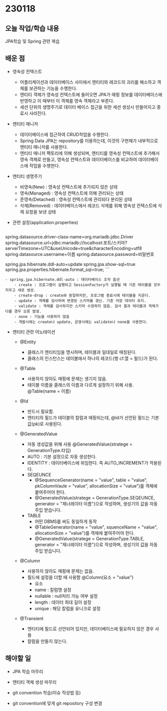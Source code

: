 # 230118

## 오늘 작업/학습 내용

JPA학습 및 Spring 관련 복습

## 배운 점

- 영속성 컨텍스트
	- 어플리케이션과 데이터베이스 사이에서 엔티티와 레코드의 괴리를 해소하고 객체를 보관하는 기능을 수행한다.
	- 엔티티 객체가 영속성 컨텍스트에 들어오면 JPA가 매핑 정보를 데이터베이스에 반영하고 이 때부터 이 객체를 영속 객체라고 부른다.
	- 세션 단위의 생명주기로 데이터 베이스 접근을 위한 세션 생성시 만들어지고 종료시 사라진다.

- 엔티티 매니저
	- 데이터베이스에 접근하여 CRUD작업을 수행한다.
	- Spring Data JPA는 repository를 이용하는데, 이것의 구현체가 내부적으로 엔티티 매니저를 사용한다.
	- 엔티티 매니저 팩토리에 의해 생성되며, 엔티티를 영속성 컨텍스트에 추가해서 영속 객체로 만들고, 영속성 컨텍스트와 데이터베이스를 비교하여 데이터베이스에 작업을 수행한다.

- 엔티티 생명주기
	- 비영속(New) : 영속성 컨텍스트에 추가되지 않은 상태
	- 영속(Managed) : 영속성 컨텍스트에 의해 관리되는 상태
	- 준영속(Detached) : 영속성 컨텍스트에 관리되다 분리된 상태
	- 삭제(Removed) : 데이터베이스에서 레코드 삭제를 위해 영속성 컨텍스트에 삭제 요청을 보낸 상태 

- 관련 설정(application.properties)
	```
spring.datasource.driver-class-name=org.mariadb.jdbc.Driver
spring.datasource.url=jdbc:mariadb://localhost:포트/스키마?serverTimezone=UTC&useUnicode=true&characterEncoding=utf8
spring.datasource.username=이름
spring.datasource.password=비밀번호

spring.jpa.hibernate.ddl-auto=update
spring.jpa.show-sql=true
spring.jpa.properties.hibernate.format_sql=true;
	```

	- spring.jpa.hibernate.ddl-auto : 데이터베이스 조작 옵션
		- create : 프로그램이 실행되고 SessionFactory가 실행될 때 기존 테이블을 모두 지우고 새로 생성.
		- create-drop : create와 동일하지만, 프로그램 종료시에 테이블을 지운다.
		- update : 객체를 검사하여 변경된 스키마를 갱신. 기존 저장 데이터 유지.
		- validate : 객체를 검사하지만 스키마 수정하지 않음. 검사 결과 테이블과 객체가 다를 경우 오류 발생.
		- none : 기능을 사용하지 않음
		- 개발시에는 create나 update, 운영시에는 validate나 none을 사용한다.

- 엔티티 관련 어노테이션
	- @Entity
		- 클래스가 엔티티임을 명시하며, 테이블과 일대일로 매칭된다.
		- 클래스의 인스턴스는 테이블에서 하나의 레코드(행 cf.열 = 필드)가 된다.

	- @Table
		- 사용하지 않아도 매핑에 문제는 생기지 않음.
		- 테이블 이름을 클래스의 이름과 다르게 설정하기 위해 사용. @Table(name = 이름)

	- @Id
		- 반드시 필요함.
		- 엔티티의 필드가 테이블의 칼럼과 매핑되는데, @Id가 선언된 필드는 기본값(pk)로 사용된다.

	- @GeneratedValue
		- 자동 생성값을 위해 사용 @GeneratedValue(stratege = GenerationType.타입)
		- AUTO : 기본 설정으로 자동 생성한다.
		- IDENTITY : 데이터베이스에 위임한다. 즉 AUTO_INCREMENT가 적용된다.
		- SEQEUNCE 
			- @SequenceGenerator(name = "value", table = "value", pkColumnVaule = "value", allocationSize = "value")를 객체에 붙여주어야 한다.
			- @GeneratedValue(stratege = GenerationType.SEQEUNCE, generator = "제너레이터 이름")으로 작성하며, 생성기의 값을 자동 주입 받습니다.
		- TABLE
			- 어떤 DBMS를 써도 동일하게 동작
			- @TableGenerator(name = "value", squenceName = "value", allocationSize = "value")를 객체에 붙여주어야 한다.
			- @GeneratedValue(stratege = GenerationType.TABLE, generator = "제너레이터 이름")으로 작성하며, 생성기의 값을 자동 주입 받습니다. 

	- @Column
		- 사용하지 않아도 매핑에 문제는 없음.
		- 필드에 설정을 더할 때 사용함 @Column(요소 = "value")
			- 요소
			- name : 칼럼명 설정
			- nullable : null처리 가능 여부 설정
			- length : 데이터 최대 길이 설정
			- unique : 해당 칼럼을 유니크로 설정

	- @Transient
		- 엔티티에 필드로 선언되어 있지만, 데이터베이스에 필요하지 않은 경우 사용
		- 칼럼을 만들지 않는다.
				

## 해야할 일

- JPA 학습 마무리

- 엔티티 객체 생성 마무리

- git convention 학습(이슈 작성법 등)

- git convention에 맞게 git repository 구성 변경